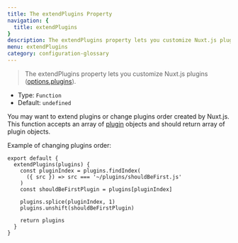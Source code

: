 ```yaml
---
title: The extendPlugins Property
navigation: {
  title: extendPlugins
}
description: The extendPlugins property lets you customize Nuxt.js plugins.
menu: extendPlugins
category: configuration-glossary
---
```


> The extendPlugins property lets you customize Nuxt.js plugins ([options.plugins](/docs/2.x/configuration-glossary/configuration-plugins)).

- Type: `Function`
- Default: `undefined`

You may want to extend plugins or change plugins order created by Nuxt.js. This function accepts an array of [plugin](/docs/2.x/configuration-glossary/configuration-plugins) objects and should return array of plugin objects.

Example of changing plugins order:

```js{}[nuxt.config.js]
export default {
  extendPlugins(plugins) {
    const pluginIndex = plugins.findIndex(
      ({ src }) => src === '~/plugins/shouldBeFirst.js'
    )
    const shouldBeFirstPlugin = plugins[pluginIndex]

    plugins.splice(pluginIndex, 1)
    plugins.unshift(shouldBeFirstPlugin)

    return plugins
  }
}
```
